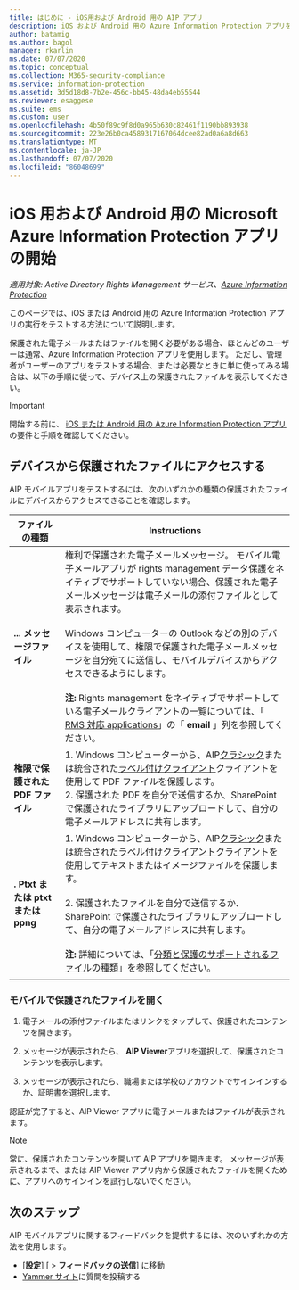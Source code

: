 ```yaml
---
title: はじめに - iOS用および Android 用の AIP アプリ
description: iOS および Android 用の Azure Information Protection アプリを使って電子メールやファイルを表示する
author: batamig
ms.author: bagol
manager: rkarlin
ms.date: 07/07/2020
ms.topic: conceptual
ms.collection: M365-security-compliance
ms.service: information-protection
ms.assetid: 3d5d18d8-7b2e-456c-bb45-48da4eb55544
ms.reviewer: esaggese
ms.suite: ems
ms.custom: user
ms.openlocfilehash: 4b50f89c9f8d0a965b630c82461f1190bb893938
ms.sourcegitcommit: 223e26b0ca4589317167064dcee82ad0a6a8d663
ms.translationtype: MT
ms.contentlocale: ja-JP
ms.lasthandoff: 07/07/2020
ms.locfileid: "86048699"
---
```

# <a name="get-started-with-the-microsoft-azure-information-protection-app-for-ios-and-android"></a>iOS 用および Android 用の Microsoft Azure Information Protection アプリの開始

*適用対象: Active Directory Rights Management サービス、[Azure Information Protection](https://azure.microsoft.com/pricing/details/information-protection)*

このページでは、iOS または Android 用の Azure Information Protection アプリの実行をテストする方法について説明します。

保護された電子メールまたはファイルを開く必要がある場合、ほとんどのユーザーは通常、Azure Information Protection アプリを使用します。 ただし、管理者がユーザーのアプリをテストする場合、または必要なときに単に使ってみる場合は、以下の手順に従って、デバイス上の保護されたファイルを表示してください。

> [!IMPORTANT]
> 開始する前に、 [iOS または Android 用の Azure Information Protection アプリ](mobile-app-faq.md)の要件と手順を確認してください。
> 

## <a name="access-a-protected-file-from-your-device"></a>デバイスから保護されたファイルにアクセスする

AIP モバイルアプリをテストするには、次のいずれかの種類の保護されたファイルにデバイスからアクセスできることを確認します。

|ファイルの種類  |Instructions  |
|---------|---------|
|**... メッセージファイル**     | 権利で保護された電子メールメッセージ。 モバイル電子メールアプリが rights management データ保護をネイティブでサポートしていない場合、保護された電子メールメッセージは電子メールの添付ファイルとして表示されます。 </br></br>Windows コンピューターの Outlook などの別のデバイスを使用して、権限で保護された電子メールメッセージを自分宛てに送信し、モバイルデバイスからアクセスできるようにします。 </br></br>**注:** Rights management をネイティブでサポートしている電子メールクライアントの一覧については、「 [RMS 対応 applications](../requirements-applications.md#rms-enlightened-applications)」の「 **email** 」列を参照してください。 |
|**権限で保護された PDF ファイル**     | 1. Windows コンピューターから、AIP[クラシック](client-classify-protect.md)または統合された[ラベル付けクライアント](clientv2-classify-protect.md)クライアントを使用して PDF ファイルを保護します。 </br>2. 保護された PDF を自分で送信するか、SharePoint で保護されたライブラリにアップロードして、自分の電子メールアドレスに共有します。        |
|**. Ptxt または ptxt または ppng**     | 1. Windows コンピューターから、AIP[クラシック](client-classify-protect.md)または統合された[ラベル付けクライアント](clientv2-classify-protect.md)クライアントを使用してテキストまたはイメージファイルを保護します。 </br></br>2. 保護されたファイルを自分で送信するか、SharePoint で保護されたライブラリにアップロードして、自分の電子メールアドレスに共有します。 </br></br>**注:** 詳細については、「[分類と保護のサポートされるファイルの種類](client-admin-guide-file-types.md#supported-file-types-for-classification-and-protection)」を参照してください。   |
| | |

### <a name="open-the-protected-file-on-your-mobile"></a>モバイルで保護されたファイルを開く

1. 電子メールの添付ファイルまたはリンクをタップして、保護されたコンテンツを開きます。

1. メッセージが表示されたら、 **AIP Viewer**アプリを選択して、保護されたコンテンツを表示します。

1. メッセージが表示されたら、職場または学校のアカウントでサインインするか、証明書を選択します。

認証が完了すると、AIP Viewer アプリに電子メールまたはファイルが表示されます。

> [!NOTE]
> 常に、保護されたコンテンツを開いて AIP アプリを開きます。 メッセージが表示されるまで、または AIP Viewer アプリ内から保護されたファイルを開くために、アプリへのサインインを試行しないでください。
> 

## <a name="next-steps"></a>次のステップ

AIP モバイルアプリに関するフィードバックを提供するには、次のいずれかの方法を使用します。

- [**設定**] [  >  **フィードバックの送信**] に移動
- [Yammer サイト](https://www.yammer.com/AskIPTeam)に質問を投稿する
